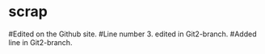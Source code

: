 # scrap

#Edited on the Github site.
#Line number 3. edited in Git2-branch.
#Added line in Git2-branch.

